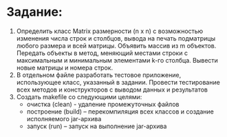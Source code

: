 # Задание:
1) Определить класс Matrix размерности (n x n) с возможностью изменения числа строк и столбцов, вывода на печать подматрицы любого размера и всей матрицы. Объявить массив из m объектов. Передать объекты в метод, меняющий местами строки с максимальным и минимальным элементами k-го столбца. Вывести новые матрицы и номера строк.
2) В отдельном файле разработать тестовое приложение, использующее класс, указанный в задании. Провести тестирование всех методов и конструкторов с выводом данных и результатов
3) Создать makefile со следующими целями:
    * очистка (clean) - удаление промежуточных файлов  
    * построение (build) – перекомпиляция всех классов и создание исполняемого jar-архива  
    * запуск (run) – запуск на выполнение jar-архива
